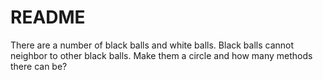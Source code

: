 # README #

There are a number of black balls and white balls. Black balls cannot neighbor to other black balls. Make them a circle and how many methods there can be?
